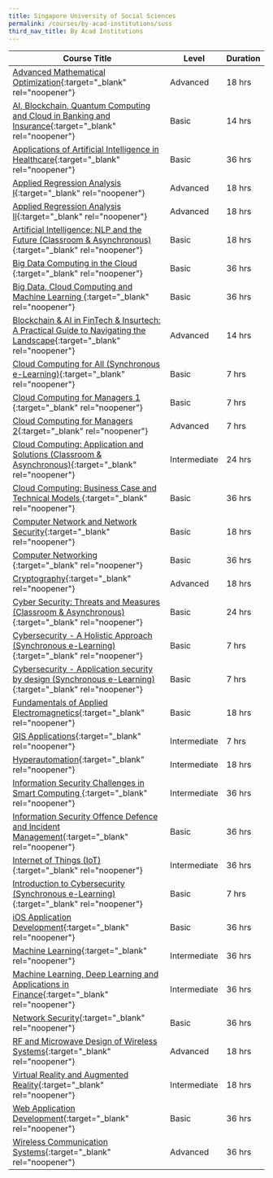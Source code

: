 ```yaml
---
title: Singapore University of Social Sciences
permalink: /courses/by-acad-institutions/suss
third_nav_title: By Acad Institutions
---
```

|Course Title  | Level | Duration |
| - | - | - | 
|[Advanced Mathematical Optimization](https://www.suss.edu.sg/courses/detail/mth356){:target="_blank" rel="noopener"} |Advanced|18 hrs |
|[AI, Blockchain, Quantum Computing and Cloud in Banking and Insurance](https://sussblockchain.com/wp-content/uploads/2019/06/Workshop-AI-Blockchain-Quantum-Cloud.pdf){:target="_blank" rel="noopener"} |Basic|14 hrs |
|[Applications of Artificial Intelligence in Healthcare](https://www.suss.edu.sg/courses/detail/bme363){:target="_blank" rel="noopener"} |Basic|36 hrs |
|[Applied Regression Analysis I](https://www.suss.edu.sg/courses/detail/mth357){:target="_blank" rel="noopener"} |Advanced|18 hrs |
|[Applied Regression Analysis II](https://www.suss.edu.sg/courses/detail/mth358?urlname=bsc-mathematics-bsma){:target="_blank" rel="noopener"} |Advanced|18 hrs |
|[Artificial Intelligence: NLP and the Future (Classroom & Asynchronous)](https://www.suss.edu.sg/courses/detail/cet252){:target="_blank" rel="noopener"} |Basic|18 hrs |
|[Big Data Computing in the Cloud ](https://www.suss.edu.sg/courses/detail/ICT337){:target="_blank" rel="noopener"} |Basic|36 hrs |
|[Big Data, Cloud Computing and Machine Learning ](https://www.suss.edu.sg/courses/detail/FIN559){:target="_blank" rel="noopener"} |Basic|36 hrs |
|[Blockchain & AI in FinTech & Insurtech: A Practical Guide to Navigating the Landscape](https://www.suss.edu.sg/courses/short-course/detail/CET309){:target="_blank" rel="noopener"} |Advanced|14 hrs |
|[Cloud Computing for All (Synchronous e-Learning)](https://www.suss.edu.sg/courses/short-course/detail/CET101){:target="_blank" rel="noopener"} |Basic|7 hrs |
|[Cloud Computing for Managers 1 ](https://www.suss.edu.sg/courses/short-course/detail/CET201){:target="_blank" rel="noopener"} |Basic|7 hrs |
|[Cloud Computing for Managers 2](https://www.suss.edu.sg/courses/short-course/detail/CET301){:target="_blank" rel="noopener"} |Advanced|7 hrs |
|[Cloud Computing: Application and Solutions (Classroom & Asynchronous)](https://www.suss.edu.sg/courses/detail/cet250){:target="_blank" rel="noopener"} |Intermediate|24 hrs |
|[Cloud Computing: Business Case and Technical Models ](https://www.suss.edu.sg/courses/detail/ICT335){:target="_blank" rel="noopener"} |Basic|36 hrs |
|[Computer Network and Network Security](https://www.suss.edu.sg/courses/detail/FIN529){:target="_blank" rel="noopener"} |Basic|18 hrs |
|[Computer Networking ](https://www.suss.edu.sg/courses/detail/ICT259){:target="_blank" rel="noopener"} |Basic|36 hrs |
|[Cryptography](https://www.suss.edu.sg/courses/detail/mth352?urlname=bsc-mathematics-bsma){:target="_blank" rel="noopener"} |Advanced|18 hrs |
|[Cyber Security: Threats and Measures (Classroom & Asynchronous)](https://www.suss.edu.sg/courses/detail/cet248){:target="_blank" rel="noopener"} |Basic|24 hrs |
|[Cybersecurity - A Holistic Approach (Synchronous e-Learning)](https://www.suss.edu.sg/courses/short-course/detail/CET302){:target="_blank" rel="noopener"} |Basic|7 hrs |
|[Cybersecurity - Application security by design (Synchronous e-Learning)](https://www.suss.edu.sg/courses/short-course/detail/CET202){:target="_blank" rel="noopener"} |Basic|7 hrs |
|[Fundamentals of Applied Electromagnetics](https://www.suss.edu.sg/courses){:target="_blank" rel="noopener"} |Basic|18 hrs |
|[GIS Applications](https://www.suss.edu.sg/courses/short-course/detail/CET203){:target="_blank" rel="noopener"} |Intermediate|7 hrs |
|[Hyperautomation](https://www.suss.edu.sg/courses/detail/anl505){:target="_blank" rel="noopener"} |Intermediate|18 hrs |
|[Information Security Challenges in Smart Computing ](https://www.suss.edu.sg/courses/detail/ICT338){:target="_blank" rel="noopener"} |Intermediate|36 hrs |
|[Information Security Offence Defence and Incident Management](https://www.suss.edu.sg/courses/detail/ICT348){:target="_blank" rel="noopener"} |Basic|36 hrs |
|[Internet of Things (IoT)](https://www.suss.edu.sg/courses/detail/eng233?urlname=beng-electronics-behe){:target="_blank" rel="noopener"} |Intermediate|36 hrs |
|[Introduction to Cybersecurity (Synchronous e-Learning)](https://www.suss.edu.sg/courses/short-course/detail/CET102){:target="_blank" rel="noopener"} |Basic|7 hrs |
|[iOS Application Development](https://www.suss.edu.sg/courses/detail/mtd367){:target="_blank" rel="noopener"} |Basic|36 hrs |
|[Machine Learning](https://www.suss.edu.sg/courses/detail/eng335?urlname=bachelor-of-science-in-finance-with-minor-ftfnce){:target="_blank" rel="noopener"} |Intermediate|36 hrs |
|[Machine Learning, Deep Learning and Applications in Finance](https://www.suss.edu.sg/courses/detail/fin525){:target="_blank" rel="noopener"} |Intermediate|36 hrs |
|[Network Security](https://www.suss.edu.sg/courses/detail/ICT318){:target="_blank" rel="noopener"} |Basic|36 hrs |
|[RF and Microwave Design of Wireless Systems](https://www.suss.edu.sg/courses/detail/eng333){:target="_blank" rel="noopener"} |Advanced|18 hrs |
|[Virtual Reality and Augmented Reality](https://www.suss.edu.sg/courses/detail/mtd369){:target="_blank" rel="noopener"} |Intermediate|18 hrs |
|[Web Application Development](https://www.suss.edu.sg/courses/detail/ICT239){:target="_blank" rel="noopener"} |Basic|36 hrs |
|[Wireless Communication Systems](https://www.suss.edu.sg/courses/detail/eng315?urlname=beng-electronics-behe){:target="_blank" rel="noopener"} |Advanced|36 hrs |
